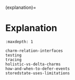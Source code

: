 (explanation)=
# Explanation

```{toctree}
:maxdepth: 1

charm-relation-interfaces
testing
tracing
holistic-vs-delta-charms
how-and-when-to-defer-events
storedstate-uses-limitations
```

